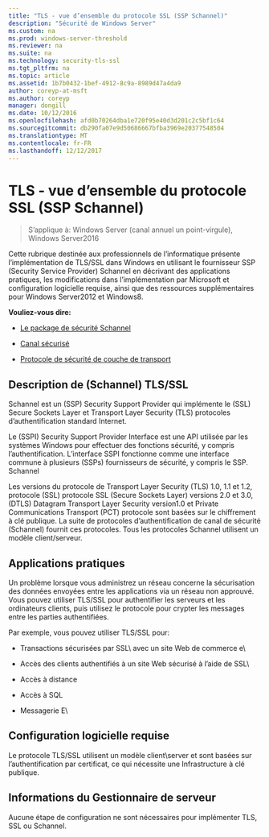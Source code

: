 ```yaml
---
title: "TLS - vue d’ensemble du protocole SSL (SSP Schannel)"
description: "Sécurité de Windows Server"
ms.custom: na
ms.prod: windows-server-threshold
ms.reviewer: na
ms.suite: na
ms.technology: security-tls-ssl
ms.tgt_pltfrm: na
ms.topic: article
ms.assetid: 1b7b0432-1bef-4912-8c9a-8989d47a4da9
author: coreyp-at-msft
ms.author: coreyp
manager: dongill
ms.date: 10/12/2016
ms.openlocfilehash: afd0b70264dba1e720f95e40d3d201c2c5bf1c64
ms.sourcegitcommit: db290fa07e9d50686667bfba3969e20377548504
ms.translationtype: MT
ms.contentlocale: fr-FR
ms.lasthandoff: 12/12/2017
---
```

# <a name="tls---ssl-schannel-ssp-overview"></a>TLS - vue d’ensemble du protocole SSL (SSP Schannel)

>S’applique à: Windows Server (canal annuel un point-virgule), Windows Server2016

Cette rubrique destinée aux professionnels de l’informatique présente l’implémentation de TLS/SSL dans Windows en utilisant le fournisseur SSP (Security Service Provider) Schannel en décrivant des applications pratiques, les modifications dans l’implémentation par Microsoft et configuration logicielle requise, ainsi que des ressources supplémentaires pour Windows Server2012 et Windows8.

**Vouliez-vous dire:**

-   [Le package de sécurité Schannel](https://msdn.microsoft.com/library/ms678421.aspx)

-   [Canal sécurisé](https://msdn.microsoft.com/library/windows/desktop/aa380123.aspx)

-   [Protocole de sécurité de couche de transport](https://msdn.microsoft.com/library/windows/desktop/aa380516.aspx)

## <a name="BKMK_OVER"></a>Description de \(Schannel\) TLS/SSL
Schannel est un \(SSP\) Security Support Provider qui implémente le \(SSL\) Secure Sockets Layer et Transport Layer Security \(TLS\) protocoles d’authentification standard Internet.

Le \(SSPI\) Security Support Provider Interface est une API utilisée par les systèmes Windows pour effectuer des fonctions sécurité\, y compris l’authentification. L’interface SSPI fonctionne comme une interface commune à plusieurs \(SSPs\) fournisseurs de sécurité, y compris le SSP. Schannel

Les versions du protocole de Transport Layer Security \(TLS\) 1.0, 1.1 et 1.2, protocole \(SSL\) protocole SSL (Secure Sockets Layer) versions 2.0 et 3.0, \(DTLS\) Datagram Transport Layer Security version1.0 et Private Communications Transport \(PCT\) protocole sont basées sur le chiffrement à clé publique. La suite de protocoles d’authentification de canal de sécurité \(Schannel\) fournit ces protocoles. Tous les protocoles Schannel utilisent un modèle client/serveur.

## <a name="BKMK_APP"></a>Applications pratiques
Un problème lorsque vous administrez un réseau concerne la sécurisation des données envoyées entre les applications via un réseau non approuvé. Vous pouvez utiliser TLS/SSL pour authentifier les serveurs et les ordinateurs clients, puis utilisez le protocole pour crypter les messages entre les parties authentifiées.

Par exemple, vous pouvez utiliser TLS/SSL pour:

-   Transactions sécurisées par SSL\ avec un site Web de commerce e\

-   Accès des clients authentifiés à un site Web sécurisé à l’aide de SSL\

-   Accès à distance

-   Accès à SQL

-   Messagerie E\

## <a name="BKMK_SOFT"></a>Configuration logicielle requise
Le protocole TLS/SSL utilisent un modèle client\server et sont basées sur l’authentification par certificat, ce qui nécessite une Infrastructure à clé publique.

## <a name="BKMK_INSTALL"></a>Informations du Gestionnaire de serveur
Aucune étape de configuration ne sont nécessaires pour implémenter TLS, SSL ou Schannel.

